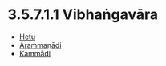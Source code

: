 

# 3.5.7.1.1 Vibhaṅgavāra

* [Hetu](3.5.7.1.1/Hetu.md)
* [Ārammaṇādi](3.5.7.1.1/Arammanadi.md)
* [Kammādi](3.5.7.1.1/Kammadi.md)



